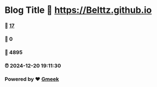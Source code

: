 # Blog Title :link: https://Belttz.github.io 
### :page_facing_up: [17](https://Belttz.github.io/tag.html) 
### :speech_balloon: 0 
### :hibiscus: 4895 
### :alarm_clock: 2024-12-20 19:11:30 
### Powered by :heart: [Gmeek](https://github.com/Meekdai/Gmeek)
